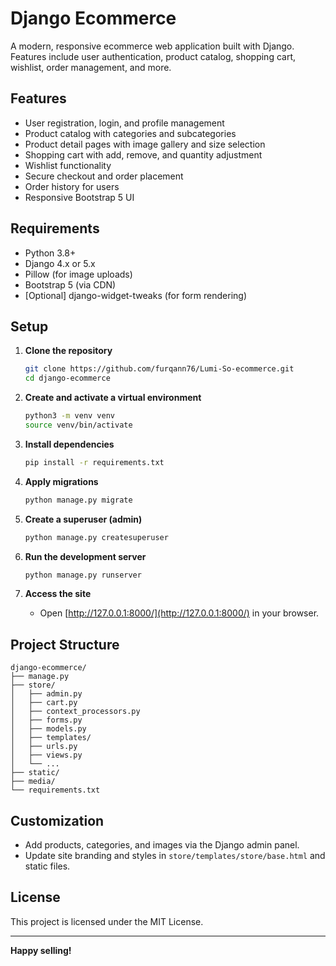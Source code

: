 # Django Ecommerce

A modern, responsive ecommerce web application built with Django.  
Features include user authentication, product catalog, shopping cart, wishlist, order management, and more.

## Features

- User registration, login, and profile management
- Product catalog with categories and subcategories
- Product detail pages with image gallery and size selection
- Shopping cart with add, remove, and quantity adjustment
- Wishlist functionality
- Secure checkout and order placement
- Order history for users
- Responsive Bootstrap 5 UI

## Requirements

- Python 3.8+
- Django 4.x or 5.x
- Pillow (for image uploads)
- Bootstrap 5 (via CDN)
- [Optional] django-widget-tweaks (for form rendering)

## Setup

1. **Clone the repository**
    ```bash
    git clone https://github.com/furqann76/Lumi-So-ecommerce.git
    cd django-ecommerce
    ```

2. **Create and activate a virtual environment**
    ```bash
    python3 -m venv venv
    source venv/bin/activate
    ```

3. **Install dependencies**
    ```bash
    pip install -r requirements.txt
    ```

4. **Apply migrations**
    ```bash
    python manage.py migrate
    ```

5. **Create a superuser (admin)**
    ```bash
    python manage.py createsuperuser
    ```

6. **Run the development server**
    ```bash
    python manage.py runserver
    ```

7. **Access the site**
    - Open [http://127.0.0.1:8000/](http://127.0.0.1:8000/) in your browser.

## Project Structure

```
django-ecommerce/
├── manage.py
├── store/
│   ├── admin.py
│   ├── cart.py
│   ├── context_processors.py
│   ├── forms.py
│   ├── models.py
│   ├── templates/
│   ├── urls.py
│   ├── views.py
│   └── ...
├── static/
├── media/
└── requirements.txt
```

## Customization

- Add products, categories, and images via the Django admin panel.
- Update site branding and styles in `store/templates/store/base.html` and static files.

## License

This project is licensed under the MIT License.

---

**Happy selling!**
